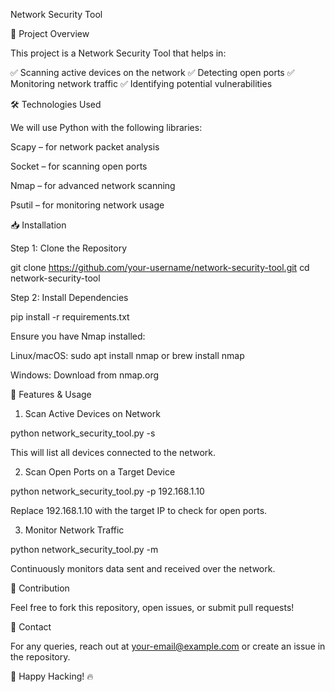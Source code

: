 Network Security Tool

📌 Project Overview

This project is a Network Security Tool that helps in:

✅ Scanning active devices on the network
✅ Detecting open ports
✅ Monitoring network traffic
✅ Identifying potential vulnerabilities

🛠️ Technologies Used

We will use Python with the following libraries:

Scapy – for network packet analysis

Socket – for scanning open ports

Nmap – for advanced network scanning

Psutil – for monitoring network usage

📥 Installation

Step 1: Clone the Repository

git clone https://github.com/your-username/network-security-tool.git
cd network-security-tool

Step 2: Install Dependencies

pip install -r requirements.txt

Ensure you have Nmap installed:

Linux/macOS: sudo apt install nmap or brew install nmap

Windows: Download from nmap.org

🚀 Features & Usage

1. Scan Active Devices on Network

python network_security_tool.py -s

This will list all devices connected to the network.

2. Scan Open Ports on a Target Device

python network_security_tool.py -p 192.168.1.10

Replace 192.168.1.10 with the target IP to check for open ports.

3. Monitor Network Traffic

python network_security_tool.py -m

Continuously monitors data sent and received over the network.

🤝 Contribution

Feel free to fork this repository, open issues, or submit pull requests!

📧 Contact

For any queries, reach out at your-email@example.com or create an issue in the repository.

🚀 Happy Hacking! 🔥

